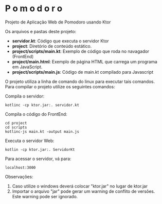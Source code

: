# P o m o d o r o
Projeto de Aplicação Web de Pomodoro usando Ktor

Os arquivos e pastas deste projeto:

* __servidor.kt__: Código que executa o servidor Ktor
* __project__: Diretório de conteúdo estático.
* __project/scripts/main.kt__: Exemplo de código que roda no navagador (FrontEnd)
* __project/main.html__: Exemplo de página HTML que carrega um programa em JavaScript.
* __project/scripts/main.js__: Código de main.kt compilado para Javascript

O projeto utiliza a linha de comando do linux para executar tais comandos.
Para compilar o projeto utilize os seguintes comandos:

Compila o servidor:
```
kotlinc -cp ktor.jar:. servidor.kt
```

Compila o código do FrontEnd:
```
cd project
cd scripts
kotlinc-js main.kt -output main.js
```

Executa o servidor Web:
```
kotlin -cp ktor.jar:. ServidorKt
```

Para acessar o servidor, vá para:
```
localhost:3000
```

Observações: 
1) Caso utilize o windows deverá colocar "ktor.jar" no lugar de ktor.jar
2) Importar o arquivo "jar" pode gerar um warning de conflito de versões. Este warning pode ser ignorado.

